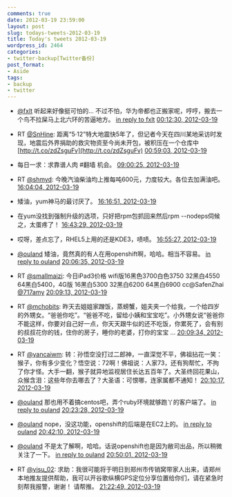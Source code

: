 ```yaml
---
comments: true
date: 2012-03-19 23:59:00
layout: post
slug: todays-tweets-2012-03-19
title: Today's tweets 2012-03-19
wordpress_id: 2464
categories:
- twitter-backup[Twitter备份]
post_format:
- Aside
tags:
- backup
- twitter
---
```





  * [@fxlt](http://twitter.com/fxlt) 听起来好像挺可怕的… 不过不怕，华为帝都也正搬家呢，哼哼，搬去一个鸟不拉屎马上北六环的苦逼地方。 [in reply to fxlt](http://twitter.com/fxlt/statuses/181408129681072128) [00:12:30, 2012-03-19](http://twitter.com/gfrog/statuses/181412774017118208)





  * RT [@SnHine](http://twitter.com/SnHine): 距离“5·12”特大地震快5年了，但记者今天在四川某地采访时发现，地震后外界捐助的救灾物资至今尚未开包，被积压在一个仓库中 [http://t.co/zdZsguFv](http://t.co/zdZsguFv) [00:59:03, 2012-03-19](http://twitter.com/gfrog/statuses/181424488720769025)





  * 每日一求：求靠谱人肉 #翻墙 机会。 [09:00:25, 2012-03-19](http://twitter.com/gfrog/statuses/181545628193656832)





  * RT [@shmyd](http://twitter.com/shmyd): 今晚汽油柴油均上推每吨600元，力度较大。各位去加满油吧。 [16:04:04, 2012-03-19](http://twitter.com/gfrog/statuses/181652241764188160)





  * 矮油，yum神马的最讨厌了。 [16:16:51, 2012-03-19](http://twitter.com/gfrog/statuses/181655462603792384)





  * 在yum没找到强制升级的选项，只好把rpm包抓回来然后rpm --nodeps伺候之，太蛋疼了！ [16:43:29, 2012-03-19](http://twitter.com/gfrog/statuses/181662164115931136)





  * 哎呀，差点忘了，RHEL5上用的还是KDE3，啧啧。 [16:55:27, 2012-03-19](http://twitter.com/gfrog/statuses/181665173164146688)





  * [@ouland](http://twitter.com/ouland) 矮油，竟然真的有人在用openshift啊，哈哈。相当不容易。 [in reply to ouland](http://twitter.com/ouland/statuses/181712288607240192) [20:06:35, 2012-03-19](http://twitter.com/gfrog/statuses/181713275413733377)





  * RT [@smallmaizi](http://twitter.com/smallmaizi): 今日iPad3价格 wifi版16黑色3700白色3750 32黑白4550 64黑白5400，4G版 16黑白5300 32黑白6200 64黑白6900 cc@SafenZhai [@717amy](http://twitter.com/717amy) [20:09:13, 2012-03-19](http://twitter.com/gfrog/statuses/181713938977792003)





  * RT [@mchobits](http://twitter.com/mchobits): 昨天去姐姐家蹭饭，蒸螃蟹，姐夫夹一个给我，一个给四岁的外甥女。“爸爸你吃”。“爸爸不吃，留给小姨和宝宝吃”。小外甥女说“爸爸你不能这样，你要对自己好一点，你天天跟牛似的还不吃饭，你累死了，会有别的叔叔花你的钱，住你的房子，睡你的老婆，打你的宝宝 ... [20:09:34, 2012-03-19](http://twitter.com/gfrog/statuses/181714026567442432)





  * RT [@yancaiwm](http://twitter.com/yancaiwm): 转：孙悟空没打过二郎神，一直深觉不平，佛祖拈花一笑：猴子，你有多少变化？悟空说：72啊！佛祖说：人家73，还有狗帮忙，不拘了你才怪。大手一翻，猴子就异地监视居住长达五百年了。大圣终回花果山，众猴含泪：这些年你去哪去了？大圣语：可恨哪，连家属都不通知！ [20:10:17, 2012-03-19](http://twitter.com/gfrog/statuses/181714207119638528)





  * [@ouland](http://twitter.com/ouland) 那也用不着搞centos吧，弄个ruby环境就够跑丫的客户端了。 [in reply to ouland](http://twitter.com/ouland/statuses/181713652565553152) [20:23:28, 2012-03-19](http://twitter.com/gfrog/statuses/181717525405515777)





  * [@ouland](http://twitter.com/ouland) nope，没这功能，openshift的后端是在EC2上的。 [in reply to ouland](http://twitter.com/ouland/statuses/181720240667897856) [20:42:10, 2012-03-19](http://twitter.com/gfrog/statuses/181722228176601089)





  * [@ouland](http://twitter.com/ouland) 不是太了解啊，哈哈。话说openshift也是因为敝司出品，所以稍微关注了一下。 [in reply to ouland](http://twitter.com/ouland/statuses/181722663058817024) [20:50:01, 2012-03-19](http://twitter.com/gfrog/statuses/181724206277468160)





  * RT [@yisu_02](http://twitter.com/yisu_02): 求助：我很可能将于明日到郑州市传销窝带家人出来，请郑州本地推友提供帮助，我可以开谷歌纵横GPS定位分享位置给你们，请在紧急时刻帮我报警，谢谢！ 请帮推。 [21:22:49, 2012-03-19](http://twitter.com/gfrog/statuses/181732460374130691)




